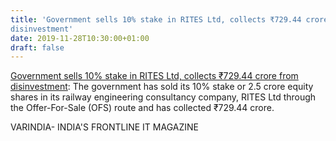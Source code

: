 ```yaml
---
title: 'Government sells 10% stake in RITES Ltd, collects ₹729.44 crore from
disinvestment'
date: 2019-11-28T10:30:00+01:00
draft: false
---
```


[Government sells 10% stake in RITES Ltd, collects ₹729.44 crore from disinvestment](https://varindia.com/news/government-sells-10-stake-in-rites-ltd-collects-72944-crore-from-disinvestment#.Xd-TxRB1hzQ.blogger): The government has sold its 10% stake or 2.5 crore equity shares in its railway engineering consultancy company, RITES Ltd through the Offer-For-Sale (OFS) route and has collected ₹729.44 crore.  
  
VARINDIA- INDIA'S FRONTLINE IT MAGAZINE